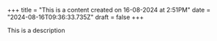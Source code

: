 +++
title = "This is a content created on 16-08-2024 at 2:51PM"
date = "2024-08-16T09:36:33.735Z"
draft = false
+++

  This is a description
        